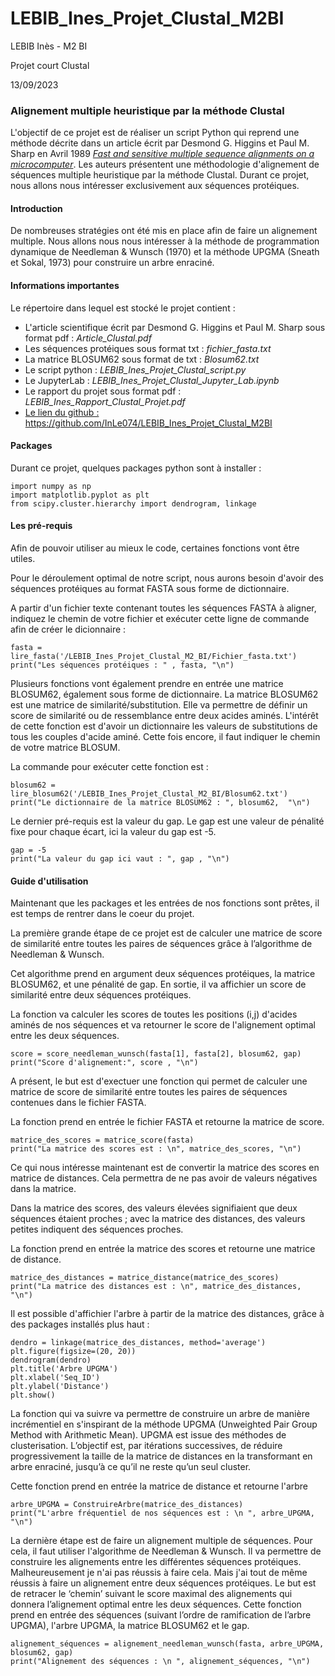 # LEBIB_Ines_Projet_Clustal_M2BI

LEBIB Inès - M2 BI                                      

Projet court Clustal

13/09/2023




### **Alignement multiple heuristique par la méthode Clustal** ###


L'objectif de ce projet est de réaliser un script Python qui reprend une méthode décrite dans un article écrit par Desmond G. Higgins et Paul M. Sharp en Avril 1989 [*Fast and sensitive multiple sequence alignments on a microcomputer*](https://pubmed.ncbi.nlm.nih.gov/2720464/). Les auteurs présentent une méthodologie d'alignement de séquences multiple heuristique par la méthode Clustal. 
Durant ce projet, nous allons nous intéresser exclusivement aux séquences protéiques. 



#### **Introduction** ####

De nombreuses stratégies ont été mis en place afin de faire un alignement multiple. Nous allons nous nous intéresser à la méthode de programmation dynamique de Needleman & Wunsch (1970) et la méthode UPGMA (Sneath et Sokal, 1973) pour construire un arbre enraciné. 



#### **Informations importantes** ####

Le répertoire dans lequel est stocké le projet contient : 

- L'article scientifique écrit par Desmond G. Higgins et Paul M. Sharp sous format pdf : *Article_Clustal.pdf*
- Les séquences protéiques sous format txt : *fichier_fasta.txt*
- La matrice BLOSUM62 sous format de txt : *Blosum62.txt*
- Le script python : *LEBIB_Ines_Projet_Clustal_script.py*
- Le JupyterLab : *LEBIB_Ines_Projet_Clustal_Jupyter_Lab.ipynb*
- Le rapport du projet sous format pdf : *LEBIB_Ines_Rapport_Clustal_Projet.pdf*
- [Le lien du github : ](https://github.com/InLe074/LEBIB_Ines_Projet_Clustal_M2BI) https://github.com/InLe074/LEBIB_Ines_Projet_Clustal_M2BI



#### **Packages** ####

Durant ce projet, quelques packages python sont à installer :

```
import numpy as np
import matplotlib.pyplot as plt
from scipy.cluster.hierarchy import dendrogram, linkage
```



#### **Les pré-requis** ####

Afin de pouvoir utiliser au mieux le code, certaines fonctions vont être utiles.

Pour le déroulement optimal de notre script, nous aurons besoin d'avoir des séquences protéiques au format FASTA sous forme de dictionnaire. 

A partir d'un fichier texte contenant toutes les séquences FASTA à aligner, indiquez le chemin de votre fichier et exécuter cette ligne de commande afin de créer le dicionnaire :

```
fasta = lire_fasta('/LEBIB_Ines_Projet_Clustal_M2_BI/Fichier_fasta.txt')
print("Les séquences protéiques : " , fasta, "\n")

```

Plusieurs fonctions vont également prendre en entrée une matrice BLOSUM62, également sous forme de dictionnaire. La matrice BLOSUM62 est une matrice de similarité/substitution. Elle va permettre de définir un score de similarité ou de ressemblance entre deux acides aminés. L'intérêt de cette fonction est d'avoir un dictionnaire les valeurs de substitutions de tous les couples d'acide aminé. Cette fois encore, il faut indiquer le chemin de votre matrice BLOSUM. 

La commande pour exécuter cette fonction est : 

```
blosum62 = lire_blosum62('/LEBIB_Ines_Projet_Clustal_M2_BI/Blosum62.txt')
print("Le dictionnaire de la matrice BLOSUM62 : ", blosum62,  "\n")

```

Le dernier pré-requis est la valeur du gap. Le gap est une valeur de pénalité fixe pour chaque écart, ici la valeur du gap est -5.

```
gap = -5
print("La valeur du gap ici vaut : ", gap , "\n")
```



#### **Guide d'utilisation** ####

Maintenant que les packages et les entrées de nos fonctions sont prêtes, il est temps de rentrer dans le coeur du projet.


La première grande étape de ce projet est de calculer une matrice de score de similarité entre toutes les paires de séquences grâce à l’algorithme de Needleman & Wunsch.

Cet algorithme prend en argument deux séquences protéiques, la matrice BLOSUM62, et une pénalité de gap. En sortie, il va affichier un score de similarité entre deux séquences protéiques.

La fonction va calculer les scores de toutes les positions (i,j) d'acides aminés de nos séquences et va retourner le score de l'alignement optimal entre les deux séquences.

```
score = score_needleman_wunsch(fasta[1], fasta[2], blosum62, gap)
print("Score d'alignement:", score , "\n")
```

A présent, le but est d'exectuer une fonction qui permet de calculer une matrice de score de similarité entre toutes les paires de séquences contenues dans le fichier FASTA. 

La fonction prend en entrée le fichier FASTA et retourne la matrice de score.

```
matrice_des_scores = matrice_score(fasta)
print("La matrice des scores est : \n", matrice_des_scores, "\n")
```

Ce qui nous intéresse maintenant est de convertir la matrice des scores en matrice de distances. Cela permettra de ne pas avoir de valeurs négatives dans la matrice. 

Dans la matrice des scores, des valeurs élevées signifiaient que deux séquences étaient proches ; avec la matrice des distances, des valeurs petites indiquent des séquences proches.

La fonction prend en entrée la matrice des scores et retourne une matrice de distance.

```
matrice_des_distances = matrice_distance(matrice_des_scores)
print("La matrice des distances est : \n", matrice_des_distances, "\n")
```

Il est possible d'affichier l'arbre à partir de la matrice des distances, grâce à des packages installés plus haut : 

```
dendro = linkage(matrice_des_distances, method='average')
plt.figure(figsize=(20, 20))
dendrogram(dendro)
plt.title('Arbre UPGMA')
plt.xlabel('Seq_ID')
plt.ylabel('Distance')
plt.show()
```

La fonction qui va suivre va permettre de construire un arbre de manière incrémentiel en s'inspirant de la méthode UPGMA (Unweighted Pair Group Method with Arithmetic Mean). UPGMA est issue des méthodes de clusterisation. L’objectif est, par itérations successives, de réduire progressivement la taille de la matrice de distances en la transformant en arbre enraciné, jusqu’à ce qu’il ne reste qu’un seul cluster.

Cette fonction prend en entrée la matrice de distance et retourne l'arbre 

```
arbre_UPGMA = ConstruireArbre(matrice_des_distances)
print("L'arbre fréquentiel de nos séquences est : \n ", arbre_UPGMA, "\n")
```

La dernière étape est de faire un alignement multiple de séquences. Pour cela, il faut utiliser l'algorithme de Needleman & Wunsch. Il va permettre de construire les alignements entre les différentes séquences protéiques.
Malheureusement je n'ai pas réussis à faire cela. Mais j'ai tout de même réussis à faire un alignement entre deux séquences protéiques.
Le but est de retracer le ‘chemin’ suivant le score maximal des alignements qui donnera l’alignement optimal entre les deux séquences. 
Cette fonction prend en entrée des séquences (suivant l’ordre de ramification de l’arbre UPGMA), l'arbre UPGMA, la matrice BLOSUM62 et le gap. 

```
alignement_séquences = alignement_needleman_wunsch(fasta, arbre_UPGMA, blosum62, gap)
print("Alignement des séquences : \n ", alignement_séquences, "\n")
```
                 









